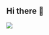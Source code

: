 ## Hi there 👋

<a href="https://github.com/devxb/gitanimals">
  <img src="https://render.gitanimals.org/farms/{KwonYH-sky}"/>
</a>    

<!--
**KwonYH-sky/KwonYH-sky** is a ✨ _special_ ✨ repository because its `README.md` (this file) appears on your GitHub profile.

Here are some ideas to get you started:

- 🔭 I’m currently working on ...
- 🌱 I’m currently learning ...
- 👯 I’m looking to collaborate on ...
- 🤔 I’m looking for help with ...
- 💬 Ask me about ...
- 📫 How to reach me: ...
- 😄 Pronouns: ...
- ⚡ Fun fact: ...
-->
